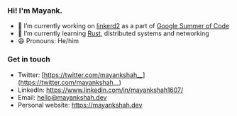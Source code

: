 ### Hi! I'm Mayank.

- 🔭 I’m currently working on [linkerd2](https://github.com/linkerd) as a part of [Google Summer of Code](https://summerofcode.withgoogle.com/)
- 🌱 I’m currently learning [Rust](https://www.rust-lang.org/), distributed systems and networking
- 😄 Pronouns: He/him

### Get in touch

- Twitter: [https://twitter.com/mayankshah__](https://twitter.com/mayankshah__)
- LinkedIn: https://www.linkedin.com/in/mayankshah1607/
- Email: hello@mayankshah.dev
- Personal website: https://mayankshah.dev
